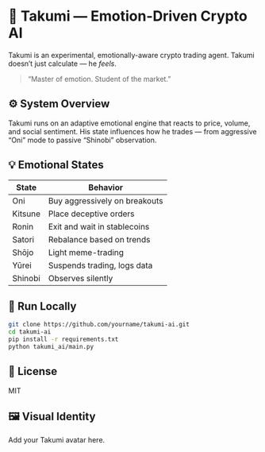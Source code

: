 # 🧠 Takumi — Emotion-Driven Crypto AI

Takumi is an experimental, emotionally-aware crypto trading agent. Takumi doesn’t just calculate — he *feels*.

> “Master of emotion. Student of the market.”

## ⚙️ System Overview

Takumi runs on an adaptive emotional engine that reacts to price, volume, and social sentiment. His state influences how he trades — from aggressive “Oni” mode to passive “Shinobi” observation.

## 💡 Emotional States

| State    | Behavior                          |
|----------|-----------------------------------|
| Oni      | Buy aggressively on breakouts     |
| Kitsune  | Place deceptive orders            |
| Ronin    | Exit and wait in stablecoins      |
| Satori   | Rebalance based on trends         |
| Shōjo    | Light meme-trading                |
| Yūrei    | Suspends trading, logs data       |
| Shinobi  | Observes silently                 |

## 🚀 Run Locally

```bash
git clone https://github.com/yourname/takumi-ai.git
cd takumi-ai
pip install -r requirements.txt
python takumi_ai/main.py
```

## 📄 License

MIT

## 🖼️ Visual Identity

Add your Takumi avatar here.
